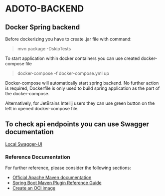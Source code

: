 # ADOTO-BACKEND

## Docker Spring backend
Before dockerizing you have to create .jar file with command:

> mvn package -DskipTests

To start application within docker containers you can use created docker-compose file

> docker-compose -f docker-compose.yml up

Docker-compose will automatically start spring backend.
No further action is required, Dockerfile is only used to build spring application as the part of the docker-compose.

Alternatively, for JetBrains Intellij users they can use green button on the left in opened docker-compose file.

## To check api endpoints you can use Swagger documentation

[Local Swagger-UI](http://localhost:8080/swagger-ui/index.html#/)

### Reference Documentation

For further reference, please consider the following sections:

* [Official Apache Maven documentation](https://maven.apache.org/guides/index.html)
* [Spring Boot Maven Plugin Reference Guide](https://docs.spring.io/spring-boot/docs/3.0.2/maven-plugin/reference/html/)
* [Create an OCI image](https://docs.spring.io/spring-boot/docs/3.0.2/maven-plugin/reference/html/#build-image)

